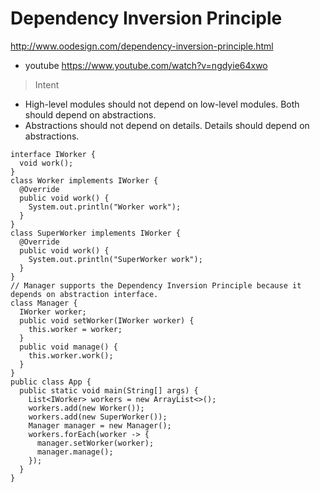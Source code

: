 # Dependency Inversion Principle

http://www.oodesign.com/dependency-inversion-principle.html

- youtube
https://www.youtube.com/watch?v=ngdyie64xwo

> Intent

- High-level modules should not depend on low-level modules. Both should depend on abstractions.
- Abstractions should not depend on details. Details should depend on abstractions.


```
interface IWorker {
  void work();
}
class Worker implements IWorker {
  @Override
  public void work() {
    System.out.println("Worker work");
  }
}
class SuperWorker implements IWorker {
  @Override
  public void work() {
    System.out.println("SuperWorker work");
  }
}
// Manager supports the Dependency Inversion Principle because it depends on abstraction interface.
class Manager {
  IWorker worker;
  public void setWorker(IWorker worker) {
    this.worker = worker;
  }
  public void manage() {
    this.worker.work();
  }
}
public class App {
  public static void main(String[] args) {
    List<IWorker> workers = new ArrayList<>();
    workers.add(new Worker());
    workers.add(new SuperWorker());
    Manager manager = new Manager();
    workers.forEach(worker -> {
      manager.setWorker(worker);
      manager.manage();
    });
  }
}
```
